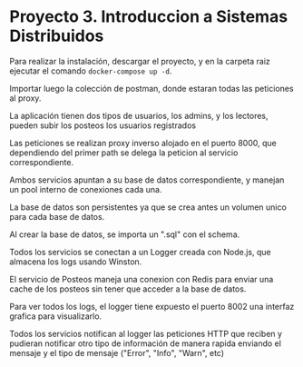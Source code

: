
# Proyecto 3. Introduccion a Sistemas Distribuidos 

Para realizar la instalación, descargar el proyecto, y en la carpeta raiz ejecutar el comando `docker-compose up -d`.

Importar luego la colección de postman, donde estaran todas las peticiones al proxy.

La aplicación tienen dos tipos de usuarios, los admins, y los lectores, pueden subir los posteos los usuarios registrados

Las peticiones se realizan proxy inverso alojado en el puerto 8000, que dependiendo del primer path se delega la peticion al servicio correspondiente.

Ambos servicios apuntan a su base de datos correspondiente, y manejan un pool interno de conexiones cada una.

La base de datos son persistentes ya que se crea antes un volumen unico para cada base de datos.

Al crear la base de datos, se importa un ".sql" con el schema.

Todos los servicios se conectan a un Logger creada con Node.js, que almacena los logs usando Winston.

El servicio de Posteos maneja una conexion con Redis para enviar una cache de los posteos sin tener que acceder a la base de datos.

Para ver todos los logs, el logger tiene expuesto el puerto 8002 una interfaz grafica para visualizarlo.

Todos los servicios notifican al logger las peticiones HTTP que reciben y pudieran notificar otro tipo de información de manera rapida enviando el mensaje y el tipo de mensaje ("Error", "Info", "Warn", etc)
